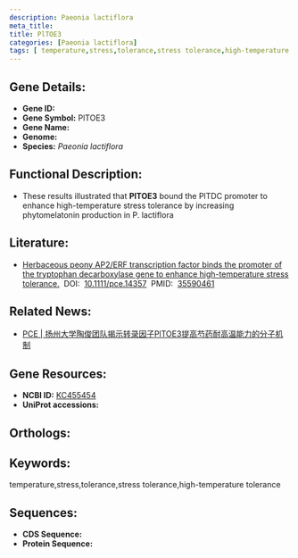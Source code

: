 ```yaml
---
description: Paeonia lactiflora
meta_title:
title: PlTOE3
categories: [Paeonia lactiflora]
tags: [ temperature,stress,tolerance,stress tolerance,high-temperature tolerance ]
---
```


## Gene Details:
- **Gene ID:**	[]()
- **Gene Symbol:** PlTOE3
- **Gene Name:** 
- **Genome:** []()
- **Species:** *Paeonia lactiflora*

## Functional Description:
   - These results illustrated that **PlTOE3** bound the PlTDC promoter to enhance high-temperature stress tolerance by increasing phytomelatonin production in P. lactiflora

## Literature:
   - [Herbaceous peony AP2/ERF transcription factor binds the promoter of the tryptophan decarboxylase gene to enhance high-temperature stress tolerance.]( https://onlinelibrary.wiley.com/doi/10.1111/pce.14357)&nbsp;&nbsp;DOI:&nbsp;&nbsp;[10.1111/pce.14357](https://onlinelibrary.wiley.com/doi/10.1111/pce.14357)&nbsp;&nbsp;PMID:&nbsp;&nbsp;[35590461](https://pubmed.ncbi.nlm.nih.gov/35590461/)

## Related News:
   - [PCE | 扬州大学陶俊团队揭示转录因子PlTOE3提高芍药耐高温能力的分子机制](https://mp.weixin.qq.com/s?__biz=Mzg3MDEwNDEyMg==&mid=2247529952&idx=6&sn=e4601ac0db2f3e466c5b6d5fc2d50341&chksm=ce90d8b5f9e751a3e4ae358ba0229b10632bf0b65ac5413bedc4e2891c64dee48788c4e03f1d&scene=27#wechat_redirect)

## Gene Resources:
- **NCBI ID:** [KC455454](https://www.ncbi.nlm.nih.gov/gene/?term=KC455454)
- **UniProt accessions:** [](https://www.uniprot.org/uniprotkb//entry)

## Orthologs:


## Keywords:
temperature,stress,tolerance,stress tolerance,high-temperature tolerance

## Sequences:
- **CDS Sequence:**
- **Protein Sequence:**
